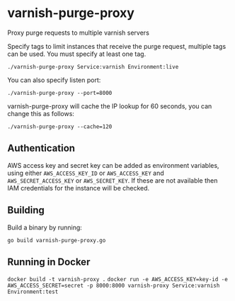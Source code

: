 varnish-purge-proxy
===================

Proxy purge requests to multiple varnish servers

Specify tags to limit instances that receive the purge request, multiple tags can be used. You must specify at least one tag.

`./varnish-purge-proxy Service:varnish Environment:live`

You can also specify listen port:

`./varnish-purge-proxy --port=8000`

varnish-purge-proxy will cache the IP lookup for 60 seconds, you can change this as follows:

`./varnish-purge-proxy --cache=120`

Authentication
--------------

AWS access key and secret key can be added as environment variables, using either `AWS_ACCESS_KEY_ID` or `AWS_ACCESS_KEY` and `AWS_SECRET_ACCESS_KEY` or `AWS_SECRET_KEY`.  If these are not available then IAM credentials for the instance will be checked.

Building
--------

Build a binary by running:

`go build varnish-purge-proxy.go`


Running in Docker
----------------

`docker build -t varnish-proxy .`
`docker run -e AWS_ACCESS_KEY=key-id -e AWS_ACCESS_SECRET=secret -p 8000:8000 varnish-proxy Service:varnish Environment:test`
